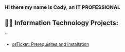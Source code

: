 ### Hi there my name is Cody, an IT PROFESSIONAL


<h2>👨‍💻 Information Technology Projects:</h2>
'

  - [osTicket: Prerequisites and Installation](https://github.com/Codybarrette/osticket-prereqs.git)

